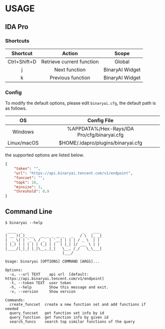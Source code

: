 # USAGE


## IDA Pro

### Shortcuts

|   Shortcut   |          Action           |      Scope      |
| :----------: | :-----------------------: | :-------------: |
| Ctrl+Shift+D | Retrieve current function |     Global      |
|      j       |       Next function       | BinaryAI Widget |
|      k       |     Previous function     | BinaryAI Widget |



### Config

To modify the default options, please edit  `binaryai.cfg`, the default path is as follows.

|     OS      |                 Config File                 |
| :---------: | :-----------------------------------------: |
|   Windows   | %APPDATA%/Hex-Rays/IDA Pro/cfg/binaryai.cfg |
| Linux/macOS |     $HOME/.idapro/plugins/binaryai.cfg      |

the supported options are listed below.

```json
{
    "token": "",
    "url": "https://api.binaryai.tencent.com/v1/endpoint",
    "funcset": "",
    "topk": 10,
    "minsize": 3,
    "threshold": 0.9
}
```


## Command Line

```shell
$ binaryai --help

 ____  _                           _    ___
| __ )(_)_ __   __ _ _ __ _   _   / \  |_ _|
|  _ \| | '_ \ / _` | '__| | | | / _ \  | |
| |_) | | | | | (_| | |  | |_| |/ ___ \ | |
|____/|_|_| |_|\__,_|_|   \__, /_/   \_\___|
                          |___/

Usage: binaryai [OPTIONS] COMMAND [ARGS]...

Options:
  -u, --url TEXT    api url  [default: https://api.binaryai.tencent.com/v1/endpoint]
  -t, --token TEXT  user token
  -h, --help        Show this message and exit.
  -v, --version     Show version

Commands:
  create_funcset  create a new function set and add functions if needed
  query_funcset   get function set info by id
  query_function  get function info by given id
  search_funcs    search top similar functions of the query
```
